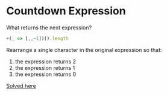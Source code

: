 # Countdown Expression
What returns the next expression?
```javascript
+(_ => [,,~1])().length
```

Rearrange a single character in the original expression so that:
1. the expression returns 2
2. the expression returns 1
3. the expression returns 0

[Solved here](../solved/4.md#countdown-expression)  